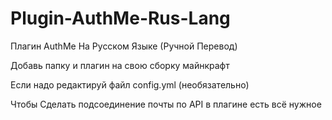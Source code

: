 # Plugin-AuthMe-Rus-Lang
Плагин AuthMe На Русском Языке (Ручной Перевод)

Добавь папку и плагин на свою сборку майнкрафт

Если надо редактируй файл config.yml (необязательно)

Чтобы Сделать подсоединение почты по API в плагине есть всё нужное
